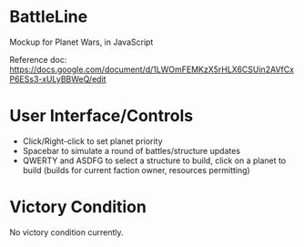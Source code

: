 # BattleLine
Mockup for Planet Wars, in JavaScript


Reference doc: https://docs.google.com/document/d/1LWOmFEMKzX5rHLX6CSUin2AVfCxP6ESs3-xULyBBWeQ/edit


# User Interface/Controls

- Click/Right-click to set planet priority
- Spacebar to simulate a round of battles/structure updates
- QWERTY and ASDFG to select a structure to build, click on a planet to build (builds for current faction owner, resources permitting)

# Victory Condition

No victory condition currently.